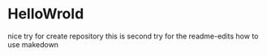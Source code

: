 # HelloWrold
nice try for create repository
this is second try for the readme-edits
how to use makedown
